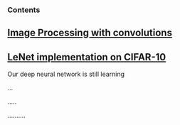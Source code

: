 ### Contents


## [Image Processing with convolutions](https://github.com/Nickel-nc/GU_Deep_Learning_In_Computer_Vision/blob/master/Image%20processing%20with%20filters/Image%20Processing%20with%20convolutions.ipynb)

## [LeNet implementation on CIFAR-10](https://github.com/Nickel-nc/GU_Deep_Learning_In_Computer_Vision/blob/master/2.%20CNN%20Cifar-10/CNN_Cifar-10.ipynb)

Our deep neural network is still learning

...

.....

..........
